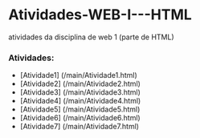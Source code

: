 # Atividades-WEB-I---HTML
atividades da disciplina de web 1 (parte de HTML)

### Atividades:

- [Atividade1]  (/main/Atividade1.html)
- [Atividade2]  (/main/Atividade2.html)
- [Atividade3]  (/main/Atividade3.html)
- [Atividade4]  (/main/Atividade4.html)
- [Atividade5]  (/main/Atividade5.html)
- [Atividade6]  (/main/Atividade6.html)
- [Atividade7]  (/main/Atividade7.html)
